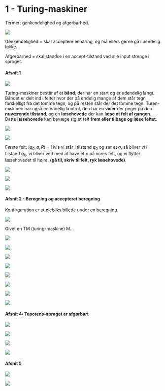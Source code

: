 # 1 - Turing-maskiner

Termer: genkendelighed og afgørbarhed.

![](.\img\1.png)

Genkendelighed = skal acceptere en string, og må ellers gerne gå i uendelig løkke.

Afgørbarhed = skal standse i en accept-tilstand ved alle input strenge i sproget.

#### Afsnit 1

![](.\img\2.png)

Turing-maskiner består af et **bånd**, der har en start og er udendelig langt. Båndet er delt ind i felter hvor der på endelig mange af dem står tegn forskelligt fra det tomme tegn, og på resten står der det tomme tegn. Turen-miskinen har også en endelig kontrol, den har en **viser** der peger på den **nuværende tilstand**, og en **læsehovede** der kan **læse et felt af gangen**. Dette **læsehovede** kan bevæge sig et felt **frem eller tilbage og læse feltet**.

![](.\img\3.png)

![](.\img\4.png)

Første felt: $(q_0 ,a,R)$ = Hvis vi står i tilstand $q_0$ og ser et *a*, så bliver vi i tilstand $q_0$, vi bliver ved med at have et *a* på vores felt, og vi flytter læsehovedet til højre. **(gå til, skriv til felt, ryk læsehovede)**.

![](.\img\5.png)

![](.\img\6.png)

 ![](.\img\7.png)

#### Afsnit 2 - Beregning og accepteret beregning

Konfirguration er et øjebliks billede under en beregning.

![](.\img\8.png)

Givet en TM (turing-maskine) M...

![](.\img\9.png)

![](.\img\10.png)

![](.\img\11.png)

![](.\img\12.png)

![](.\img\13.png)

![](.\img\14.png)

![](.\img\15.png)

![](.\img\16.png)

 #### Afsnit 4: Topotens-sproget er afgørbart

![](.\img\17.png)

![](.\img\18.png)

![](.\img\19.png)

![](.\img\20.png)

#### Afsnit 5

![](.\img\21.png)

![](.\img\22.png)

